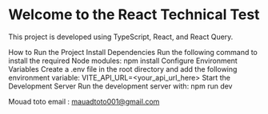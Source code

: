 # Welcome to the React Technical Test
This project is developed using TypeScript, React, and React Query.

How to Run the Project
Install Dependencies
Run the following command to install the required Node modules:
npm install
Configure Environment Variables
Create a .env file in the root directory and add the following environment variable:
VITE_API_URL=<your_api_url_here>
Start the Development Server
Run the development server with:
npm run dev


Mouad toto 
email : mauadtoto001@gmail.com